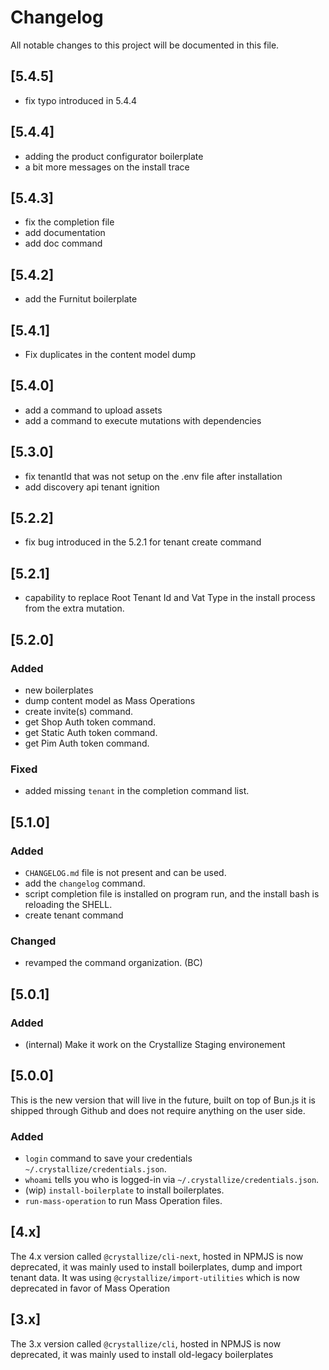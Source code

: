 # Changelog

All notable changes to this project will be documented in this file.

## [5.4.5]

- fix typo introduced in 5.4.4

## [5.4.4]

- adding the product configurator boilerplate
- a bit more messages on the install trace

## [5.4.3]

- fix the completion file
- add documentation
- add doc command

## [5.4.2]

- add the Furnitut boilerplate

## [5.4.1]

- Fix duplicates in the content model dump

## [5.4.0]

- add a command to upload assets
- add a command to execute mutations with dependencies

## [5.3.0]

- fix tenantId that was not setup on the .env file after installation
- add discovery api tenant ignition

## [5.2.2]

- fix bug introduced in the 5.2.1 for tenant create command

## [5.2.1]

- capability to replace Root Tenant Id and Vat Type in the install process from the extra mutation.

## [5.2.0]

### Added

- new boilerplates
- dump content model as Mass Operations
- create invite(s) command.
- get Shop Auth token command.
- get Static Auth token command.
- get Pim Auth token command.

### Fixed

- added missing `tenant` in the completion command list.

## [5.1.0]

### Added

- `CHANGELOG.md` file is not present and can be used.
- add the `changelog` command.
- script completion file is installed on program run, and the install bash is reloading the SHELL.
- create tenant command

### Changed

- revamped the command organization. (BC)

## [5.0.1]

### Added

- (internal) Make it work on the Crystallize Staging environement

## [5.0.0]

This is the new version that will live in the future, built on top of Bun.js it is shipped through Github and does not require anything on the user side.

### Added

- `login` command to save your credentials `~/.crystallize/credentials.json`.
- `whoami` tells you who is logged-in via `~/.crystallize/credentials.json`.
- (wip) `install-boilerplate` to install boilerplates.
- `run-mass-operation` to run Mass Operation files.

## [4.x]

The 4.x version called `@crystallize/cli-next`, hosted in NPMJS is now deprecated, it was mainly used to install boilerplates, dump and import
tenant data. It was using `@crystallize/import-utilities` which is now deprecated in favor of Mass Operation

## [3.x]

The 3.x version called `@crystallize/cli`, hosted in NPMJS is now deprecated, it was mainly used to install old-legacy boilerplates
